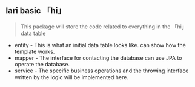 ## lari basic 「hi」

> This package will store the code related to everything in the 「hi」 data table

- entity - This is what an initial data table looks like. can show how the template works.
- mapper - The interface for contacting the database can use JPA to operate the database.
- service - The specific business operations and the throwing interface written by the logic will be implemented here.
